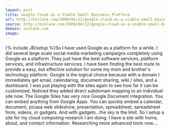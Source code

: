 ```yaml
---
layout: post
title: Google Cloud as a Viable Small Business Platform
url: http://kinlane.com/2009/04/12/google-cloud-as-a-viable-small-business-platform/
source: http://kinlane.com/2009/04/12/google-cloud-as-a-viable-small-business-platform/
domain: kinlane.com
image: 
---
```

{% include JB/setup %}So I have used Google as a platform for a while. I did several large scale social media marketing campaigns completely using Google as a platform. They just have the best software services, platform services, and infrastructure services. I have been finding the best route to provide a easy, but effective solution for some my mom and brother's technology platform. Google is the logical choice because with a domain I immediately get email, calendaring, document sharing, wiki / sites, and a dashboard. I was just playing with the sites again to see how far it can be customized. Noticed they added direct subdomain mapping to an individual site now. The Google Sites has very nice Google Document integration. You can embed anything from Google Apps. You can quickly embed a calendar, document, picasa web slideshow, presentation, spreadsheet, spreadsheet form, videos, or gadgets. And with gadgets...the sky is the limit. So I setup a site for my cloud computing research I am doing. I have a site with home, about, and contact information. Researching more advanced tools now....